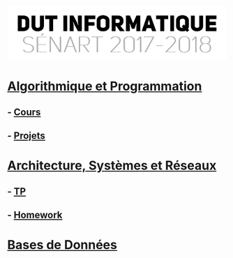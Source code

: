 <p align="center"> 
<img src="files/readme.png">
</p>

# [Algorithmique et Programmation](APL/)
## - [Cours](APL/)
## - [Projets](APL/projets/)
# [Architecture, Systèmes et Réseaux](ASR/)
## - [TP](ASR/)
## - [Homework](ASR/HOMEWORK/)
# [Bases de Données](DB/)
